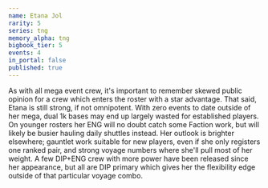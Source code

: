 ```yaml
---
name: Etana Jol
rarity: 5
series: tng
memory_alpha: tng
bigbook_tier: 5
events: 4
in_portal: false
published: true
---
```


As with all mega event crew, it's important to remember skewed public opinion for a crew which enters the roster with a star advantage. That said, Etana is still strong, if not omnipotent. With zero events to date outside of her mega, dual 1k bases may end up largely wasted for established players. On younger rosters her ENG will no doubt catch some Faction work, but will likely be busier hauling daily shuttles instead. Her outlook is brighter elsewhere; gauntlet work suitable for new players, even if she only registers one ranked pair, and strong voyage numbers where she'll pull most of her weight. A few DIP+ENG crew with more power have been released since her appearance, but all are DIP primary which gives her the flexibility edge outside of that particular voyage combo.
